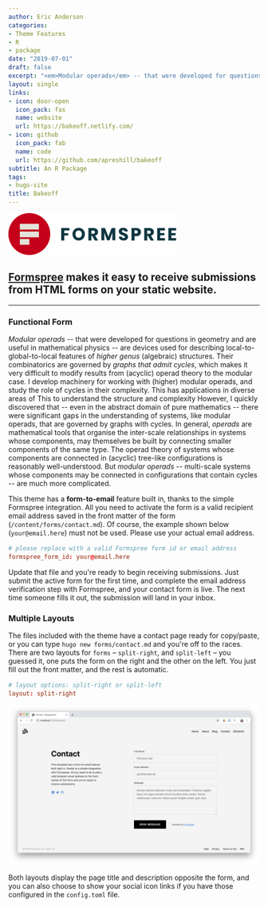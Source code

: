 ```yaml
---
author: Eric Anderson
categories:
- Theme Features
- R
- package
date: "2019-07-01"
draft: false
excerpt: "<em>Modular operads</em> -- that were developed for questions in geometry and are useful in mathematical physics -- are devices used for describing local-to-global-to-local features of <em>higher genus</em> (algebraic) structures. Their combinatorics are governed by <em>graphs that admit cycles</em>, which makes it very difficult to modify results from (acyclic) operad theory to the modular case. I develop machinery for working with (higher) modular operads, and study the role of cycles in their complexity./n"
layout: single
links:
- icon: door-open
  icon_pack: fas
  name: website
  url: https://bakeoff.netlify.com/
- icon: github
  icon_pack: fab
  name: code
  url: https://github.com/apreshill/bakeoff
subtitle: An R Package
tags:
- hugo-site
title: Bakeoff
---
```


![Formspree Logo](formspree-logo.png)

## [Formspree](https://formspree.io) makes it easy to receive submissions from HTML forms on your static website.

---

### Functional Form
  _Modular operads_ -- that were developed for questions in geometry and are useful in mathematical physics -- are devices used for describing local-to-global-to-local features of _higher genus_ (algebraic) structures. Their combinatorics are governed by _graphs that admit cycles_, which makes it very difficult to modify results from (acyclic) operad theory to the modular case. I develop machinery for working with (higher) modular operads, and study the role of cycles in their complexity. This has applications in diverse areas of This to understand the structure and complexity  However, I quickly discovered that -- even in the abstract domain of pure mathematics -- there were significant gaps in the understanding of systems, like modular operads, that are governed by graphs with cycles. 
In general, <em>operads</em> are mathematical tools that organise the inter-scale relationships in systems whose components, may themselves be built by connecting smaller components of the same type. The operad theory of systems whose components are connected in (acyclic) tree-like configurations is reasonably well-understood. But <em>modular operads</em> -- multi-scale systems whose components may be connected in configurations that contain cycles -- are much more complicated. 

This theme has a **form-to-email** feature built in, thanks to the simple Formspree integration. All you need to activate the form is a valid recipient email address saved in the front matter of the form
(`/content/forms/contact.md`). Of course, the example shown below (`your@email.here`) must not be used. Please use your actual email address.

```toml
# please replace with a valid Formspree form id or email address
formspree_form_id: your@email.here
```

Update that file and you're ready to begin receiving submissions. Just submit
the active form for the first time, and complete the email address verification
step with Formspree, and your contact form is live. The next time someone
fills it out, the submission will land in your inbox.

### Multiple Layouts

The files included with the theme have a contact page ready for copy/paste, or
you can type `hugo new forms/contact.md` and you're off to the races. There are two
layouts for `forms` – `split-right`, and `split-left` – you guessed it, one puts
the form on the right and the other on the left. You just fill out the front
matter, and the rest is automatic.

```toml
# layout options: split-right or split-left
layout: split-right
```

![Contact Form Split Right Layout Screenshot](built-in-contact-form-screenshot.png)

Both layouts display the page title and description opposite the form, and you
can also choose to show your social icon links if you have those configured in
the `config.toml` file.
